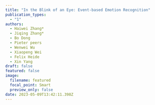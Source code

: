 ```yaml
---
title: "In the Blink of an Eye: Event-based Emotion Recognition"
publication_types:
  - "1"
authors:
  - Haiwei Zhang*
  - Jiqing Zhang*
  - Bo Dong
  - Pieter peers
  - Wenwei Wu
  - Xiaopeng Wei
  - Felix Heide
  - Xin Yang
draft: false
featured: false
image:
  filename: featured
  focal_point: Smart
  preview_only: false
date: 2023-05-09T13:42:11.398Z
---
```

